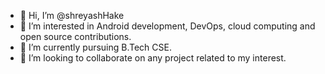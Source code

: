 - 👋 Hi, I’m @shreyashHake
- 👀 I’m interested in Android development, DevOps, cloud computing and open source contributions.
- 🌱 I’m currently pursuing B.Tech CSE.
- 💞️ I’m looking to collaborate on any project related to my interest.

<!---
shreyashHake/shreyashHake is a ✨ special ✨ repository because its `README.md` (this file) appears on your GitHub profile.
You can click the Preview link to take a look at your changes.
--->
